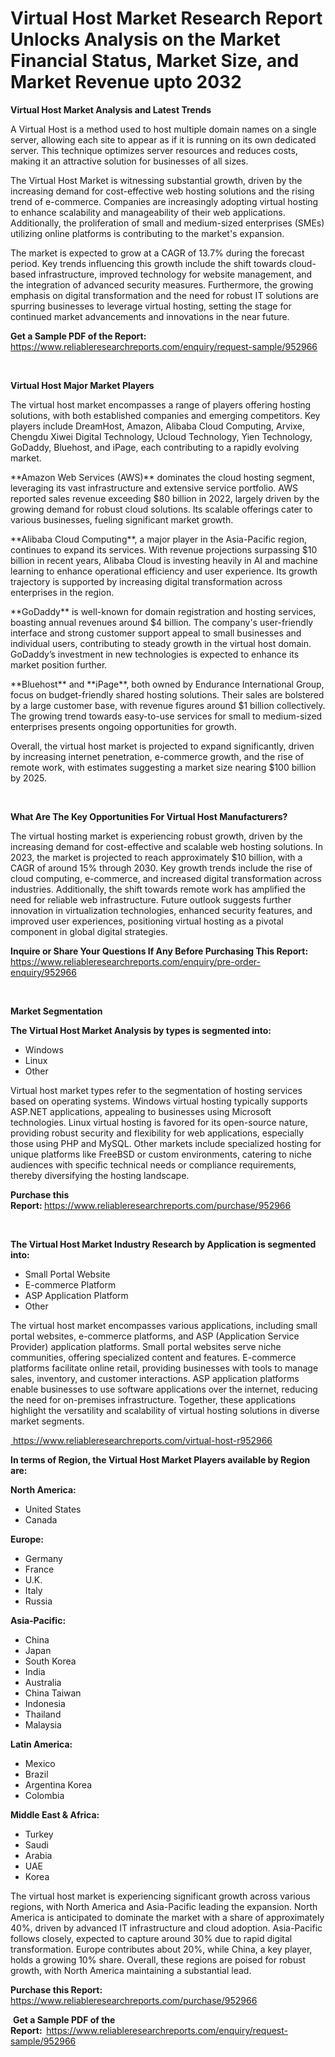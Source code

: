 <p><h1>Virtual Host Market Research Report Unlocks Analysis on the Market Financial Status, Market Size, and Market Revenue upto 2032</h1></p><p><strong>Virtual Host Market Analysis and Latest Trends</strong></p>
<p><p>A Virtual Host is a method used to host multiple domain names on a single server, allowing each site to appear as if it is running on its own dedicated server. This technique optimizes server resources and reduces costs, making it an attractive solution for businesses of all sizes. </p><p>The Virtual Host Market is witnessing substantial growth, driven by the increasing demand for cost-effective web hosting solutions and the rising trend of e-commerce. Companies are increasingly adopting virtual hosting to enhance scalability and manageability of their web applications. Additionally, the proliferation of small and medium-sized enterprises (SMEs) utilizing online platforms is contributing to the market's expansion. </p><p>The market is expected to grow at a CAGR of 13.7% during the forecast period. Key trends influencing this growth include the shift towards cloud-based infrastructure, improved technology for website management, and the integration of advanced security measures. Furthermore, the growing emphasis on digital transformation and the need for robust IT solutions are spurring businesses to leverage virtual hosting, setting the stage for continued market advancements and innovations in the near future.</p></p>
<p><strong>Get a Sample PDF of the Report:&nbsp;</strong> <a href="https://www.reliableresearchreports.com/enquiry/request-sample/952966?utm_campaign=3681&utm_medium=2&utm_source=Github&utm_content=ia&utm_term=17042025&utm_id=virtual-host">https://www.reliableresearchreports.com/enquiry/request-sample/952966</a></p>
<p>&nbsp;</p>
<p><strong>Virtual Host Major Market Players</strong></p>
<p><p>The virtual host market encompasses a range of players offering hosting solutions, with both established companies and emerging competitors. Key players include DreamHost, Amazon, Alibaba Cloud Computing, Arvixe, Chengdu Xiwei Digital Technology, Ucloud Technology, Yien Technology, GoDaddy, Bluehost, and iPage, each contributing to a rapidly evolving market.</p><p>**Amazon Web Services (AWS)** dominates the cloud hosting segment, leveraging its vast infrastructure and extensive service portfolio. AWS reported sales revenue exceeding $80 billion in 2022, largely driven by the growing demand for robust cloud solutions. Its scalable offerings cater to various businesses, fueling significant market growth.</p><p>**Alibaba Cloud Computing**, a major player in the Asia-Pacific region, continues to expand its services. With revenue projections surpassing $10 billion in recent years, Alibaba Cloud is investing heavily in AI and machine learning to enhance operational efficiency and user experience. Its growth trajectory is supported by increasing digital transformation across enterprises in the region.</p><p>**GoDaddy** is well-known for domain registration and hosting services, boasting annual revenues around $4 billion. The company's user-friendly interface and strong customer support appeal to small businesses and individual users, contributing to steady growth in the virtual host domain. GoDaddy’s investment in new technologies is expected to enhance its market position further.</p><p>**Bluehost** and **iPage**, both owned by Endurance International Group, focus on budget-friendly shared hosting solutions. Their sales are bolstered by a large customer base, with revenue figures around $1 billion collectively. The growing trend towards easy-to-use services for small to medium-sized enterprises presents ongoing opportunities for growth.</p><p>Overall, the virtual host market is projected to expand significantly, driven by increasing internet penetration, e-commerce growth, and the rise of remote work, with estimates suggesting a market size nearing $100 billion by 2025.</p></p>
<p>&nbsp;</p>
<p><strong>What Are The Key Opportunities For Virtual Host Manufacturers?</strong></p>
<p><p>The virtual hosting market is experiencing robust growth, driven by the increasing demand for cost-effective and scalable web hosting solutions. In 2023, the market is projected to reach approximately $10 billion, with a CAGR of around 15% through 2030. Key growth trends include the rise of cloud computing, e-commerce, and increased digital transformation across industries. Additionally, the shift towards remote work has amplified the need for reliable web infrastructure. Future outlook suggests further innovation in virtualization technologies, enhanced security features, and improved user experiences, positioning virtual hosting as a pivotal component in global digital strategies.</p></p>
<p><strong>Inquire or Share Your Questions If Any Before Purchasing This Report:</strong> <a href="https://www.reliableresearchreports.com/enquiry/pre-order-enquiry/952966?utm_campaign=3681&utm_medium=2&utm_source=Github&utm_content=ia&utm_term=17042025&utm_id=virtual-host">https://www.reliableresearchreports.com/enquiry/pre-order-enquiry/952966</a></p>
<p>&nbsp;</p>
<p><strong>Market Segmentation</strong></p>
<p><strong>The Virtual Host Market Analysis by types is segmented into:</strong></p>
<p><ul><li>Windows</li><li>Linux</li><li>Other</li></ul></p>
<p><p>Virtual host market types refer to the segmentation of hosting services based on operating systems. Windows virtual hosting typically supports ASP.NET applications, appealing to businesses using Microsoft technologies. Linux virtual hosting is favored for its open-source nature, providing robust security and flexibility for web applications, especially those using PHP and MySQL. Other markets include specialized hosting for unique platforms like FreeBSD or custom environments, catering to niche audiences with specific technical needs or compliance requirements, thereby diversifying the hosting landscape.</p></p>
<p><strong>Purchase this Report:&nbsp;</strong><a href="https://www.reliableresearchreports.com/purchase/952966?utm_campaign=3681&utm_medium=2&utm_source=Github&utm_content=ia&utm_term=17042025&utm_id=virtual-host">https://www.reliableresearchreports.com/purchase/952966</a></p>
<p>&nbsp;</p>
<p><strong>The Virtual Host Market Industry Research by Application is segmented into:</strong></p>
<p><ul><li>Small Portal Website</li><li>E-commerce Platform</li><li>ASP Application Platform</li><li>Other</li></ul></p>
<p><p>The virtual host market encompasses various applications, including small portal websites, e-commerce platforms, and ASP (Application Service Provider) application platforms. Small portal websites serve niche communities, offering specialized content and features. E-commerce platforms facilitate online retail, providing businesses with tools to manage sales, inventory, and customer interactions. ASP application platforms enable businesses to use software applications over the internet, reducing the need for on-premises infrastructure. Together, these applications highlight the versatility and scalability of virtual hosting solutions in diverse market segments.</p></p>
<p><a href="https://www.reliableresearchreports.com/virtual-host-r952966?utm_campaign=3681&utm_medium=2&utm_source=Github&utm_content=ia&utm_term=17042025&utm_id=virtual-host">&nbsp;https://www.reliableresearchreports.com/virtual-host-r952966</a></p>
<p><strong>In terms of Region, the Virtual Host Market Players available by Region are:</strong></p>
<p>
    <p> <strong> North America: </strong>
        <ul>
            <li>United States</li>
            <li>Canada</li>
        </ul>
        </p> 
    <p> <strong> Europe: </strong>
        <ul>
            <li>Germany</li>
            <li>France</li>
            <li>U.K.</li>
            <li>Italy</li>
            <li>Russia</li>
        </ul>
        </p> 
    <p> <strong> Asia-Pacific: </strong>
        <ul>
            <li>China</li>
            <li>Japan</li>
            <li>South Korea</li>
            <li>India</li>
            <li>Australia</li>
            <li>China Taiwan</li>
            <li>Indonesia</li>
            <li>Thailand</li>
            <li>Malaysia</li>
        </ul>
        </p> 
    <p> <strong> Latin America: </strong>
        <ul>
            <li>Mexico</li>
            <li>Brazil</li>
            <li>Argentina Korea</li>
            <li>Colombia</li>
        </ul>
        </p> 
    <p> <strong> Middle East & Africa: </strong>
        <ul>
            <li>Turkey</li>
            <li>Saudi</li>
            <li>Arabia</li>
            <li>UAE</li>
            <li>Korea</li>
        </ul>
    </p>
    </p>
<p><p>The virtual host market is experiencing significant growth across various regions, with North America and Asia-Pacific leading the expansion. North America is anticipated to dominate the market with a share of approximately 40%, driven by advanced IT infrastructure and cloud adoption. Asia-Pacific follows closely, expected to capture around 30% due to rapid digital transformation. Europe contributes about 20%, while China, a key player, holds a growing 10% share. Overall, these regions are poised for robust growth, with North America maintaining a substantial lead.</p></p>
<p><strong>Purchase this Report: </strong><a href="https://www.reliableresearchreports.com/purchase/952966?utm_campaign=3681&utm_medium=2&utm_source=Github&utm_content=ia&utm_term=17042025&utm_id=virtual-host">https://www.reliableresearchreports.com/purchase/952966</a></p>
<p>&nbsp;<strong>Get a Sample PDF of the Report:&nbsp;&nbsp;</strong><a href="https://www.reliableresearchreports.com/enquiry/request-sample/952966?utm_campaign=3681&utm_medium=2&utm_source=Github&utm_content=ia&utm_term=17042025&utm_id=virtual-host">https://www.reliableresearchreports.com/enquiry/request-sample/952966</a></p>
<p><strong></strong></p>
<p><p></p><p></p><p></p></p>